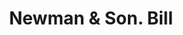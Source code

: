 ---
doi: 10.7916/D8Q25BBR
date_other: '1890'
date_other_textual: 1890-1899
form: printed ephemera
genre:
- Invoices
name:
- Newman & Son
object_in_context_url: https://biggert.cul.columbia.edu/items/view/ave_biggert_00918
subject_hierarchical_geographic:
- Fairport, New York, United States
subject_name:
- Newman & Son
title: Newman & Son. Bill
sort_title: Newman & Son. Bill
call_number: ave_biggert_00918
coordinates:
- 43.099444444444444,-77.44305555555556
pid: ave_biggert_00918
identifiers: ave_biggert_00918
canvas_id: ldpd:396187
permalink: "/items/ave_biggert_00918/"
layout: iiif-image-page
---